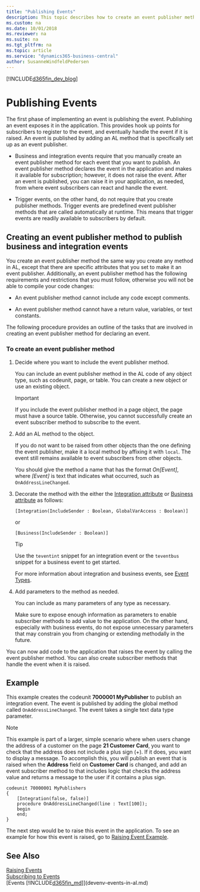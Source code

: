```yaml
---
title: "Publishing Events"
description: This topic describes how to create an event publisher method to publish business and integration events.
ms.custom: na
ms.date: 10/01/2018
ms.reviewer: na
ms.suite: na
ms.tgt_pltfrm: na
ms.topic: article
ms.service: "dynamics365-business-central"
author: SusanneWindfeldPedersen
---
```


[!INCLUDE[d365fin_dev_blog](includes/d365fin_dev_blog.md)]

# Publishing Events
The first phase of implementing an event is publishing the event. Publishing an event exposes it in the application. This provides hook up points for subscribers to register to the event, and eventually handle the event if it is raised. An event is published by adding an AL method that is specifically set up as an event publisher.  

- Business and integration events require that you manually create an event publisher method for each event that you want to publish. An event publisher method declares the event in the application and makes it available for subscription; however, it does not raise the event. After an event is published, you can raise it in your application, as needed, from where event subscribers can react and handle the event.  

- Trigger events, on the other hand, do not require that you create publisher methods. Trigger events are predefined event publisher methods that are called automatically at runtime. This means that trigger events are readily available to subscribers by default.  

## Creating an event publisher method to publish business and integration events  
You create an event publisher method the same way you create any method in AL, except that there are specific attributes that you set to make it an event publisher. Additionally, an event publisher method has the following requirements and restrictions that you must follow, otherwise you will not be able to compile your code changes:  

- An event publisher method cannot include any code except comments.  

- An event publisher method cannot have a return value, variables, or text constants.  

The following procedure provides an outline of the tasks that are involved in creating an event publisher method for declaring an event. <!--NAV The tasks are performed from the [!INCLUDE[nav_dev_long](includes/nav_dev_long_md.md)]. For detailed step-by-step instructions for the tasks, see [Walkthrough: Publishing, Raising, and Subscribing to an Event in Microsoft Dynamics NAV](Walkthrough-Publishing-Raising-and-Subcribing-to-an-Event-in-Microsoft-Dynamics-NAV.md).-->  

### To create an event publisher method  

1.  Decide where you want to include the event publisher method.  

    You can include an event publisher method in the AL code of any object type, such as codeunit, page, or table. You can create a new object or use an existing object.  

    > [!IMPORTANT]  
    > If you include the event publisher method in a page object, the page must have a source table. Otherwise, you cannot successfully create an event subscriber method to subscribe to the event.

2.  Add an AL method to the object.

    If you do not want to be raised from other objects than the one defining the event publisher, make it a local method by affixing it with `local`. The event still remains available to event subscribers from other objects.   

     You should give the method a name that has the format *On\[Event\]*, where *\[Event\]* is text that indicates what occurred, such as `OnAddressLineChanged`.  

3.  Decorate the method with the either the [Integration attribute](methods/devenv-integration-attribute.md) or [Business attribute](methods/devenv-business-attribute.md) as follows: 

    ```  
    [Integration(IncludeSender : Boolean, GlobalVarAccess : Boolean)] 
    ```
    or
    ```  
    [Business(IncludeSender : Boolean)] 
    ```  
    > [!TIP]  
    > Use the `teventint` snippet for an integration event or the `teventbus` snippet for a business event to get started.  

    For more information about integration and business events, see [Event Types](devenv-event-types.md).
4.  Add parameters to the method as needed.  

     You can include as many parameters of any type as necessary.  

     Make sure to expose enough information as parameters to enable subscriber methods to add value to the application. On the other hand, especially with business events, do not expose unnecessary parameters that may constrain you from changing or extending methodally in the future.  

 You can now add code to the application that raises the event by calling the event publisher method. You can also create subscriber methods that handle the event when it is raised. 

## Example
This example creates the codeunit **7000001 MyPublisher** to publish an integration event. The event is published by adding the global method called `OnAddressLineChanged`. The event takes a single text data type parameter.

> [!NOTE]  
> This example is part of a larger, simple scenario where when users change the address of a customer on the page **21 Customer Card**, you want to check that the address does not include a plus sign (+). If it does, you want to display a message. To accomplish this, you will publish an event that is raised when the **Address** field on **Customer Card** is changed, and add an event subscriber method to that includes logic that checks the address value and returns a message to the user if it contains a plus sign.

```
codeunit 70000001 MyPublishers
{
    [Integration(false, false)]
    procedure OnAddressLineChanged(line : Text[100]);
    begin  
    end;
}
```
The next step would be to raise this event in the application. To see an example for how this event is raised, go to [Raising Event Example](devenv-raising-events.md#example).

## See Also  
 [Raising Events](devenv-raising-events.md)   
 [Subscribing to Events](devenv-subscribing-to-events.md)   
 [Events [!INCLUDE[d365fin_md](includes/d365fin_md.md)]](devenv-events-in-al.md)   
